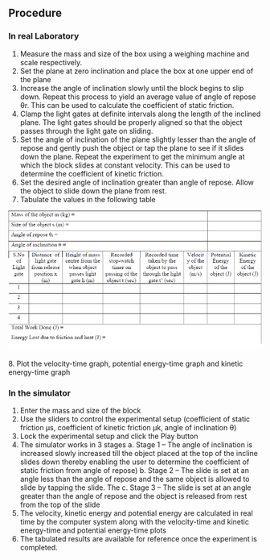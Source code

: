 ## Procedure
### In real Laboratory
1. Measure the mass and size of the box using a weighing machine and scale respectively.
2. Set the plane at zero inclination and place the box at one upper end of the plane
3. Increase the angle of inclination slowly until the block begins to slip down. Repeat this process to
yield an average value of angle of repose θr. This can be used to calculate the coefficient of static
friction.
4. Clamp the light gates at definite intervals along the length of the inclined plane. The light gates
should be properly aligned so that the object passes through the light gate on sliding.
5. Set the angle of inclination of the plane slightly lesser than the angle of repose and gently push the
object or tap the plane to see if it slides down the plane. Repeat the experiment to get the minimum
angle at which the block slides at constant velocity. This can be used to determine the coefficient of
kinetic friction.
6. Set the desired angle of inclination greater than angle of repose. Allow the object to slide down the
plane from rest.
7. Tabulate the values in the following table
 <p align="center">
  <img src="images/p1.png">
</p>
8. Plot the velocity-time graph, potential energy-time graph and kinetic energy-time graph

### In the simulator
1. Enter the mass and size of the block
2. Use the sliders to control the experimental setup (coefficient of static friction μs, coefficient of
kinetic friction μk, angle of inclination θ)
3. Lock the experimental setup and click the Play button
4. The simulator works in 3 stages
a. Stage 1 – The angle of inclination is increased slowly increased till the object placed at the
top of the incline slides down thereby enabling the user to determine the coefficient of static
friction from angle of repose)
b. Stage 2 – The slide is set at an angle less than the angle of repose and the same object is
allowed to slide by tapping the slide. The
c. Stage 3 – The slide is set at an angle greater than the angle of repose and the object is
released from rest from the top of the slide
5. The velocity, kinetic energy and potential energy are calculated in real time by the computer system
along with the velocity-time and kinetic energy-time and potential energy-time plots
6. The tabulated results are available for reference once the experiment is completed.
